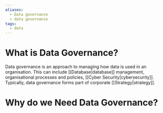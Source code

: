 ```yaml
---
aliases:
  - Data governance
  - data governance
tags:
  - data
---
```

# What is Data Governance?
Data governance is an approach to managing how data is used in an organisation. This can include [[Database|database]] management, organisational processes and policies, [[Cyber Security|cybersecurity]]. Typically, data governance forms part of corporate [[Strategy|strategy]].

# Why do we Need Data Governance?

